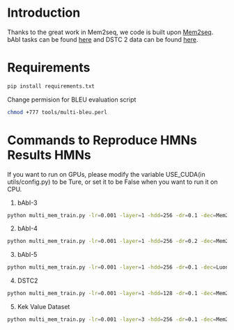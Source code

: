 # Introduction
Thanks to the great work in Mem2seq, we code is built upon [Mem2seq](https://github.com/HLTCHKUST/Mem2Seq). bAbI tasks can be found [here](https://research.fb.com/downloads/babi/) and DSTC 2 data can be found [here](http://camdial.org/~mh521/dstc/).

# Requirements
```bash
pip install requirements.txt
```
Change permision for BLEU evaluation script
```bash
chmod +777 tools/multi-bleu.perl
```
# Commands to Reproduce HMNs Results HMNs

If you want to run on GPUs, please modify the variable USE_CUDA(in utils/config.py) to be Ture, or set it to be False when you want to run it on CPU.

1. bAbI-3

```bash
python multi_mem_train.py -lr=0.001 -layer=1 -hdd=256 -dr=0.1 -dec=Mem2Seq -bsz=64 -ds=babi -t=3 -kb-layer=1 -enbirnn -debirnn
```

2. bAbI-4
```bash
python multi_mem_train.py -lr=0.001 -layer=1 -hdd=256 -dr=0.2 -dec=Mem2Seq -bsz=64 -ds=babi -t=4 -kb-layer=1 -enbirnn -debirnn
```

3. bAbI-5
```bash
python multi_mem_train.py -lr=0.001 -layer=1 -hdd=256 -dr=0.1 -dec=LuongSeqToSeq -bsz=64 -ds=babi -t=5  -kb-layer=1 -enbirnn -debirnn
```

4. DSTC2
```bash
python multi_mem_train.py -lr=0.001 -layer=1 -hdd=128 -dr=0.1 -dec=Mem2Seq -bsz=64 -ds=babi -t=6 -kb-layer=1 -enbirnn -debirnn  -load-limits=15 
```

5. Kek Value Dataset
```bash
python multi_mem_train.py -lr=0.001 -layer=3 -hdd=256 -dr=0.1 -dec=Mem2Seq -bsz=64 -ds=kvr -t= -kb-layer=3 -enbirnn -debirnn 
```